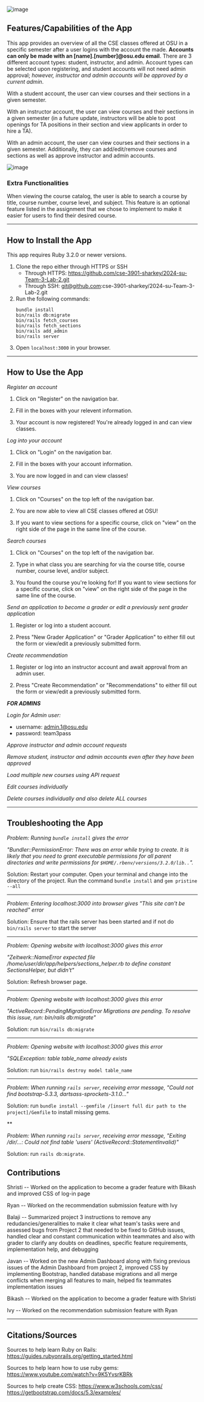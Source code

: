 ![image](https://github.com/cse-3901-sharkey/2024-su-Team-3-Lab-2/assets/93829096/0d78de88-14fa-47c9-8047-e347f2846bd4)

## Features/Capabilities of the App

This app provides an overview of all the CSE classes offered at OSU in a specific semester after a user logins with the account the made. **Accounts can only be made with an [name].[number]@osu.edu email**. There are 3 different account types: student, instructor, and admin. Account types can be selected upon registering, and student accounts will not need admin approval; *however, instructor and admin accounts will be approved by a current admin*. 

With a student account, the user can view courses and their sections in a given semester. 

With an instructor account, the user can view courses and their sections in a given semester (in a future update, instructors will be able to post openings for TA positions in their section and view applicants in order to hire a TA). 

With an admin account, the user can view courses and their sections in a given semester. Additionally, they can add/edit/remove courses and sections as well as approve instructor and admin accounts. 

![image](https://github.com/cse-3901-sharkey/2024-su-Team-3-Lab-2/assets/93829096/048e1135-2e2b-4ee8-bed0-27d649bc6ae9)

### Extra Functionalities

When viewing the course catalog, the user is able to search a course by title, course number, course level, and subject. This feature is an optional feature listed in the assignment that we chose to implement to make it easier for users to find their desired course.

***

## How to Install the App

This app requires Ruby 3.2.0 or newer versions. 
1. Clone the repo either through HTTPS or SSH
   - Through HTTPS: https://github.com/cse-3901-sharkey/2024-su-Team-3-Lab-2.git
   - Through SSH: git@github.com:cse-3901-sharkey/2024-su-Team-3-Lab-2.git
2. Run the following commands:
   ```
   bundle install
   bin/rails db:migrate
   bin/rails fetch_courses
   bin/rails fetch_sections
   bin/rails add_admin
   bin/rails server
   ```
3. Open `localhost:3000` in your browser.
     
***
## How to Use the App

*Register an account*

1. Click on "Register" on the navigation bar.

2. Fill in the boxes with your relevent information.

2. Your account is now registered! You're already logged in and can view classes. 

*Log into your account*

1. Click on "Login" on the navigation bar.
 
2. Fill in the boxes with your account information.

3. You are now logged in and can view classes!
   
*View courses*

1. Click on "Courses" on the top left of the navigation bar.
 
2. You are now able to view all CSE classes offered at OSU!

3. If you want to view sections for a specific course, click on "view" on the right side of the page in the same line of the course. 

*Search courses*

1. Click on "Courses" on the top left of the navigation bar.
 
2. Type in what class you are searching for via the course title, course number, course level, and/or subject.

3. You found the course you're looking for! If you want to view sections for a specific course, click on "view" on the right side of the page in the same line of the course.

*Send an application to become a grader or edit a previously sent grader application*

1. Register or log into a student account.

2. Press "New Grader Application" or "Grader Application" to either fill out the form or view/edit a previously submitted form.

*Create recommendation*

1. Register or log into an instructor account and await approval from an admin user.

2. Press "Create Recommendation" or "Recommendations" to either fill out the form or view/edit a previously submitted form.

***FOR ADMINS***

*Login for Admin user:*
   - username: admin.1@osu.edu
   - password: team3pass

*Approve instructor and admin account requests*

*Remove student, instructor and admin accounts even after they have been approved*

*Load multiple new courses using API request*

*Edit courses individually*

*Delete courses individually and also delete ALL courses*


***

## Troubleshooting the App

*Problem: Running `bundle install` gives the error*

*"Bundler::PermissionError: There was an error while trying to create. It is likely that you need to grant executable permissions for all parent directories and write permissions* *for `$HOME/.rbenv/versions/3.2.0/lib..`".*

Solution: Restart your computer. Open your terminal and change into the directory of the project. Run the command `bundle install` and `gem pristine --all`

***

*Problem: Entering localhost:3000 into browser gives "This site can't be reached" error*

Solution: Ensure that the rails server has been started and if not do `bin/rails server` to start the server

***

*Problem: Opening website with localhost:3000 gives this error* 

*"Zeitwerk::NameError expected file /home/user/dir/app/helpers/sections_helper.rb to define constant SectionsHelper, but didn't"*

Solution: Refresh browser page.

***

*Problem: Opening website with localhost:3000 gives this error*

*"ActiveRecord::PendingMigrationError Migrations are pending. To resolve this issue, run: bin/rails db:migrate"*

Solution: run `bin/rails db:migrate`

***

*Problem: Opening website with localhost:3000 gives this error*

*"SQLException: table table_name already exists*

Solution: run `bin/rails destroy model table_name`

***

*Problem: When running `rails server`, receiving error message, "Could not find bootstrap-5.3.3, dartsass-sprockets-3.1.0..."*

Solution: run `bundle install --gemfile /[insert full dir path to the project]/Gemfile` to install missing gems.

**

*Problem: When running `rails server`, receiving error message, "Exiting /dir/...: Could not find table 'users' (ActiveRecord::StatementInvalid)"*

Solution: run `rails db:migrate`.

## Contributions

Shristi --  Worked on the application to become a grader feature with Bikash and improved CSS of log-in page

Ryan -- Worked on the recommendation submission feature with Ivy

Balaji -- Summarized project 3 instructions to remove any redudancies/generalities to make it clear what team's tasks were and assessed bugs from Project 2 that needed to be fixed to GitHub issues, handled clear and constant communication within teammates and also with grader to clarify any doubts on deadlines, specific feature requirements, implementation help, and debugging

Javan -- Worked on the new Admin Dashboard along with fixing previous issues of the Admin Dashboard from project 2, improved CSS by implementing Bootstrap, handled database migrations and all merge conflicts when merging all features to main, helped fix teammates implementation issues

Bikash -- Worked on the application to become a grader feature with Shristi 

Ivy -- Worked on the recommendation submission feature with Ryan

***

## Citations/Sources

Sources to help learn Ruby on Rails:
https://guides.rubyonrails.org/getting_started.html

Sources to help learn how to use ruby gems:
https://www.youtube.com/watch?v=9K5YvsrKBRk

Sources to help create CSS:
https://www.w3schools.com/css/
https://getbootstrap.com/docs/5.3/examples/
